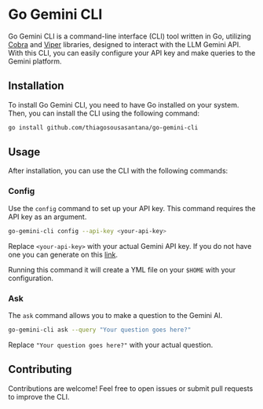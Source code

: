 # Go Gemini CLI

Go Gemini CLI is a command-line interface (CLI) tool written in Go, utilizing [Cobra](https://github.com/spf13/cobra-cli) and [Viper](https://github.com/spf13/viper) libraries, designed to interact with the LLM Gemini API. With this CLI, you can easily configure your API key and make queries to the Gemini platform.

## Installation

To install Go Gemini CLI, you need to have Go installed on your system. Then, you can install the CLI using the following command:

```bash
go install github.com/thiagosousasantana/go-gemini-cli
```

## Usage

After installation, you can use the CLI with the following commands:

### Config

Use the `config` command to set up your API key. This command requires the API key as an argument.

```bash
go-gemini-cli config --api-key <your-api-key>
```

Replace `<your-api-key>` with your actual Gemini API key. If you do not have one you can generate on this [link](https://makersuite.google.com/app/apikey).

Running this command it will create a YML file on your `$HOME` with your configuration.

### Ask

The `ask` command allows you to make a question to the Gemini AI.

```bash
go-gemini-cli ask --query "Your question goes here?"
```

Replace `"Your question goes here?"` with your actual question.

## Contributing

Contributions are welcome! Feel free to open issues or submit pull requests to improve the CLI.
